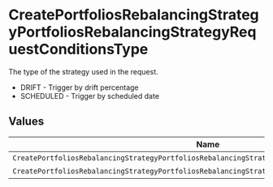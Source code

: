 # CreatePortfoliosRebalancingStrategyPortfoliosRebalancingStrategyRequestConditionsType

The type of the strategy used in the request.
* DRIFT - Trigger by drift percentage
* SCHEDULED - Trigger by scheduled date


## Values

| Name                                                                                             | Value                                                                                            |
| ------------------------------------------------------------------------------------------------ | ------------------------------------------------------------------------------------------------ |
| `CreatePortfoliosRebalancingStrategyPortfoliosRebalancingStrategyRequestConditionsTypeDrift`     | DRIFT                                                                                            |
| `CreatePortfoliosRebalancingStrategyPortfoliosRebalancingStrategyRequestConditionsTypeScheduled` | SCHEDULED                                                                                        |